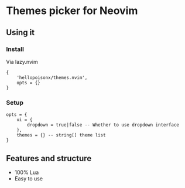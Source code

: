 # Themes picker for Neovim

## Using it

### Install

Via lazy.nvim

```
{
    'hellopoisonx/themes.nvim',
    opts = {} 
}

```
### Setup

```
opts = {
    ui = {
        dropdown = true|false -- Whether to use dropdown interface
    },
    themes = {} -- string[] theme list
}
```

## Features and structure

- 100% Lua
- Easy to use
